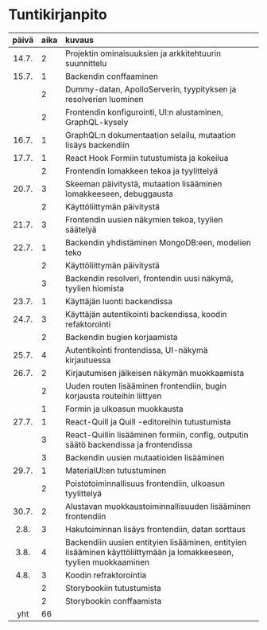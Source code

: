 # Tuntikirjanpito

| päivä | aika | kuvaus                                                                                                              |
| :---: | :--- | :------------------------------------------------------------------------------------------------------------------ |
| 14.7. | 2    | Projektin ominaisuuksien ja arkkitehtuurin suunnittelu                                                              |
| 15.7. | 1    | Backendin conffaaminen                                                                                              |
|       | 2    | Dummy-datan, ApolloServerin, tyypityksen ja resolverien luominen                                                    |
|       | 2    | Frontendin konfigurointi, UI:n alustaminen, GraphQL-kysely                                                          |
| 16.7. | 1    | GraphQL:n dokumentaation selailu, mutaation lisäys backendiin                                                       |
| 17.7. | 1    | React Hook Formiin tutustumista ja kokeilua                                                                         |
|       | 2    | Frontendin lomakkeen tekoa ja tyylittelyä                                                                           |
| 20.7. | 3    | Skeeman päivitystä, mutaation lisääminen lomakkeeseen, debuggausta                                                  |
|       | 2    | Käyttöliittymän päivitystä                                                                                          |
| 21.7. | 3    | Frontendin uusien näkymien tekoa, tyylien säätelyä                                                                  |
| 22.7. | 1    | Backendin yhdistäminen MongoDB:een, modelien teko                                                                   |
|       | 2    | Käyttöliittymän päivitystä                                                                                          |
|       | 3    | Backendin resolveri, frontendin uusi näkymä, tyylien hiomista                                                       |
| 23.7. | 1    | Käyttäjän luonti backendissa                                                                                        |
| 24.7. | 3    | Käyttäjän autentikointi backendissa, koodin refaktorointi                                                           |
|       | 2    | Backendin bugien korjaamista                                                                                        |
| 25.7. | 4    | Autentikointi frontendissa, UI-näkymä kirjautuessa                                                                  |
| 26.7. | 2    | Kirjautumisen jälkeisen näkymän muokkaamista                                                                        |
|       | 2    | Uuden routen lisääminen frontendiin, bugin korjausta routeihin liittyen                                             |
|       | 1    | Formin ja ulkoasun muokkausta                                                                                       |
| 27.7. | 1    | React-Quill ja Quill -editoreihin tutustumista                                                                      |
|       | 3    | React-Quillin lisääminen formiin, config, outputin säätö backendissa ja frontendissa                                |
|       | 3    | Backendin uusien mutaatioiden lisääminen                                                                            |
| 29.7. | 1    | MaterialUI:en tutustuminen                                                                                          |
|       | 2    | Poistotoiminnallisuus frontendiin, ulkoasun tyylittelyä                                                             |
| 30.7. | 2    | Alustavan muokkaustoiminnallisuuden lisääminen frontendiin                                                          |
| 2.8.  | 3    | Hakutoiminnan lisäys frontendiin, datan sorttaus                                                                    |
| 3.8.  | 4    | Backendiin uusien entityien lisääminen, entityien lisääminen käyttöliittymään ja lomakkeeseen, tyylien muokkaaminen |
| 4.8.  | 3    | Koodin refraktorointia                                                                                              |
|       | 2    | Storybookiin tutustumista                                                                                           |
|       | 2    | Storybookin conffaamista                                                                                            |
|  yht  | 66   |                                                                                                                     |
